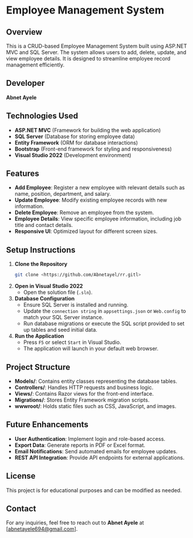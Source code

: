 # Employee Management System

## Overview
This is a CRUD-based Employee Management System built using ASP.NET MVC and SQL Server. The system allows users to add, delete, update, and view employee details. It is designed to streamline employee record management efficiently.

## Developer
**Abnet Ayele**

## Technologies Used
- **ASP.NET MVC** (Framework for building the web application)
- **SQL Server** (Database for storing employee data)
- **Entity Framework** (ORM for database interactions)
- **Bootstrap** (Front-end framework for styling and responsiveness)
- **Visual Studio 2022** (Development environment)

## Features
- **Add Employee**: Register a new employee with relevant details such as name, position, department, and salary.
- **Update Employee**: Modify existing employee records with new information.
- **Delete Employee**: Remove an employee from the system.
- **Employee Details**: View specific employee information, including job title and contact details.
- **Responsive UI**: Optimized layout for different screen sizes.

## Setup Instructions
1. **Clone the Repository**
   ```sh
   git clone <https://github.com/Abnetayel/rr.gitl>
   ```
2. **Open in Visual Studio 2022**
   - Open the solution file (`.sln`).
3. **Database Configuration**
   - Ensure SQL Server is installed and running.
   - Update the `connection string` in `appsettings.json` or `Web.config` to match your SQL Server instance.
   - Run database migrations or execute the SQL script provided to set up tables and seed initial data.
4. **Run the Application**
   - Press `F5` or select `Start` in Visual Studio.
   - The application will launch in your default web browser.

## Project Structure
- **Models/**: Contains entity classes representing the database tables.
- **Controllers/**: Handles HTTP requests and business logic.
- **Views/**: Contains Razor views for the front-end interface.
- **Migrations/**: Stores Entity Framework migration scripts.
- **wwwroot/**: Holds static files such as CSS, JavaScript, and images.

## Future Enhancements
- **User Authentication**: Implement login and role-based access.
- **Export Data**: Generate reports in PDF or Excel format.
- **Email Notifications**: Send automated emails for employee updates.
- **REST API Integration**: Provide API endpoints for external applications.

## License
This project is for educational purposes and can be modified as needed.

## Contact
For any inquiries, feel free to reach out to **Abnet Ayele** at [abnetayele694@gmail.com].


